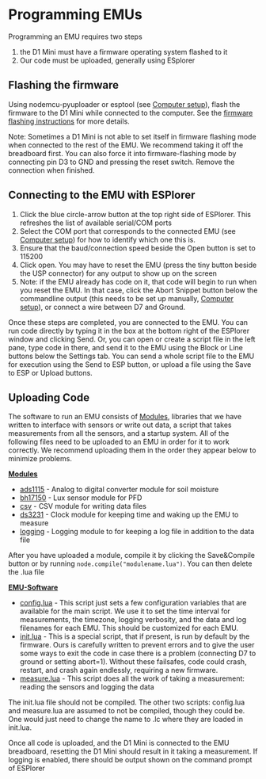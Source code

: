 # Programming EMUs

Programming an EMU requires two steps
1. the D1 Mini must have a firmware operating system flashed to it
2. Our code must be uploaded, generally using ESplorer

## Flashing the firmware

Using nodemcu-pyuploader or esptool (see [Computer setup](Computer%20setup.md)), flash the firmware to the D1 Mini while connected to the computer. See the [firmware flashing instructions](/firmware/Readme.md) for more details.

Note: Sometimes a D1 Mini is not able to set itself in firmware flashing mode when connected to the rest of the EMU.  We recommend taking it off the breadboard first. You can also force it into firmware-flashing mode by connecting pin D3 to GND and pressing the reset switch. Remove the connection when finished.

## Connecting to the EMU with ESPlorer

1. Click the blue circle-arrow button at the top right side of ESPlorer.  This refreshes the list of available serial/COM ports
2. Select the COM port that corresponds to the connected EMU (see [Computer setup](/Documentation/Computer%20setup.md)) for how to identify which one this is. 
3. Ensure that the baud/connection speed beside the Open button is set to 115200
4. Click open.  You may have to reset the EMU (press the tiny button beside the USP connector) for any output to show up on the screen
5. Note: if the EMU already has code on it, that code will begin to run when you reset the EMU.  In that case, click the Abort Snippet button below the commandline output (this needs to be set up manually, [Computer setup](/Documentation/Computer%20setup.md)), or connect a wire between D7 and Ground.

Once these steps are completed, you are connected to the EMU.  You can run code directly by typing it in the box at the bottom right of the ESPlorer window and clicking Send.  Or, you can open or create a script file in the left pane, type code in there, and send it to the EMU using the Block or Line buttons below the Settings tab.  You can send a whole script file to the EMU for execution using the Send to ESP button, or upload a file using the Save to ESP or Upload buttons.

## Uploading Code

The software to run an EMU consists of [Modules](/Modules/), libraries that we have written to interface with sensors or write out data, a script that takes measurements from all the sensors, and a startup system.  All of the following files need to be uploaded to an EMU in order for it to work correctly.  We recommend uploading them in the order they appear below to minimize problems.

**[Modules](/Modules/)**
* [ads1115](/Modules/ads1115/) - Analog to digital converter module for soil moisture
* [bh17150](/Modules/bh1750/) - Lux sensor module for PFD
* [csv](/Modules/csv/) - CSV module for writing data files
* [ds3231](/Modules/ds3231/) - Clock module for keeping time and waking up the EMU to measure
* [logging](/Modules/logging/) - Logging module to for keeping a log file in addition to the data file

After you have uploaded a module, compile it by clicking the Save&Compile button or by running `node.compile("modulename.lua")`.  You can then delete the .lua file

**[EMU-Software](/EMU-Software/)**
* [config.lua](/EMU-Software/config.lua) - This script just sets a few configuration variables that are available for the main script.  We use it to set the time interval for measurements, the timezone, logging verbosity, and the data and log filenames for each EMU. This should be customized for each EMU.
* [init.lua](/EMU-Software/init.lua) - This is a special script, that if present, is run by default by the firmware.  Ours is carefully written to prevent errors and to give the user some ways to exit the code in case there is a problem (connecting D7 to ground or setting abort=1).  Without these failsafes, code could crash, restart, and crash again endlessly, requiring a new firmware.
* [measure.lua](/EMU-Software/measure.lua) - This script does all the work of taking a measurement: reading the sensors and logging the data

The init.lua file should not be compiled.  The other two scripts: config.lua and measure.lua are assumed to not be compiled, though they could be.  One would just need to change the name to .lc where they are loaded in init.lua.

Once all code is uploaded, and the D1 Mini is connected to the EMU breadboard, resetting the D1 Mini should result in it taking a measurement.  If logging is enabled, there should be output shown on the command prompt of ESPlorer

